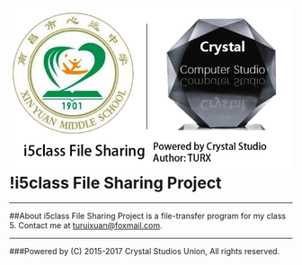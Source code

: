 ![Logo](data/open.png)
!i5class File Sharing Project
==========================================
-----------------------------------
> 
##About
i5class File Sharing Project is a file-transfer program for my class 5.
Contact me at turuixuan@foxmail.com.
> 
> 
-----------------------------------
###Powered by (C) 2015-2017 Crystal Studios Union, All rights reserved.